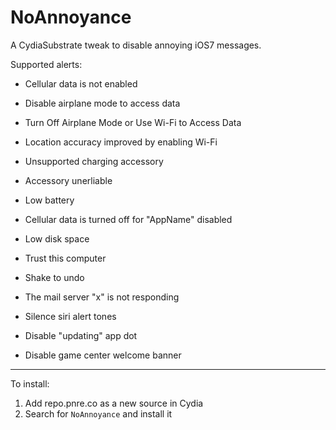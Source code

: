 NoAnnoyance
============

A CydiaSubstrate tweak to disable annoying iOS7 messages.

Supported alerts:

+ Cellular data is not enabled
+ Disable airplane mode to access data
+ Turn Off Airplane Mode or Use Wi-Fi to Access Data
+ Location accuracy improved by enabling Wi-Fi
+ Unsupported charging accessory
+ Accessory unerliable
+ Low battery
+ Cellular data is turned off for "AppName" disabled
+ Low disk space
+ Trust this computer
+ Shake to undo

+ The mail server "x" is not responding

+ Silence siri alert tones

+ Disable "updating" app dot

+ Disable game center welcome banner

---

To install:

1. Add repo.pnre.co as a new source in Cydia
2. Search for `NoAnnoyance` and install it

